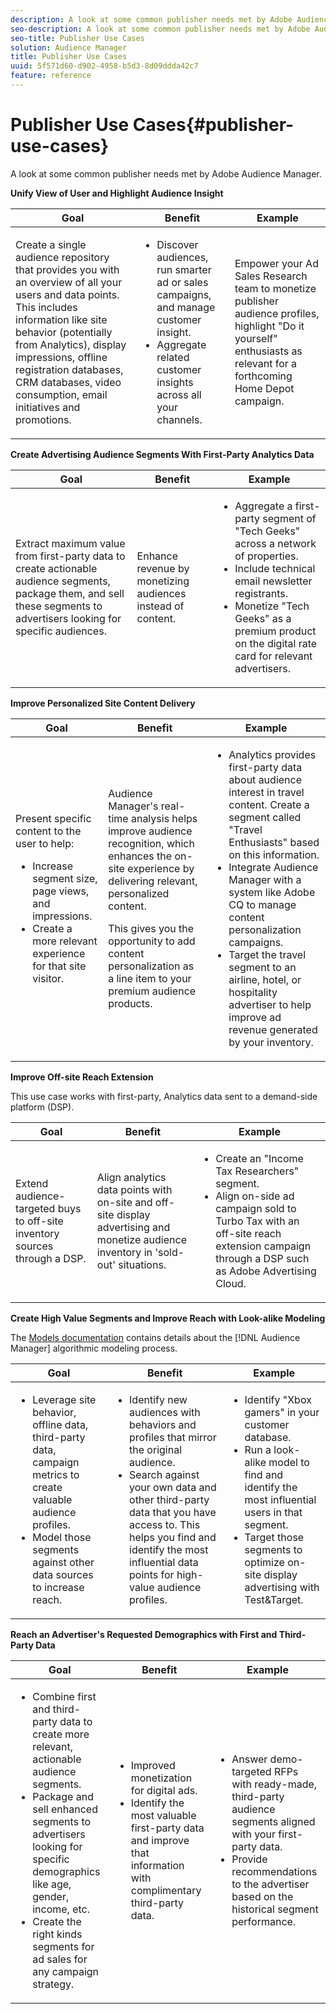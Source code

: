 ```yaml
---
description: A look at some common publisher needs met by Adobe Audience Manager.
seo-description: A look at some common publisher needs met by Adobe Audience Manager.
seo-title: Publisher Use Cases
solution: Audience Manager
title: Publisher Use Cases
uuid: 5f571d60-d902-4958-b5d3-8d09ddda42c7
feature: reference
---
```


# Publisher Use Cases{#publisher-use-cases}

A look at some common publisher needs met by Adobe Audience Manager.

<!-- 

c_pub_use_case.xml

 -->

**Unify View of User and Highlight Audience Insight**

<table id="table_7051791195CE41B49173BBF9E581BFB6"> 
 <thead> 
  <tr> 
   <th colname="col1" class="entry"> Goal </th> 
   <th colname="col2" class="entry"> Benefit </th> 
   <th colname="col3" class="entry"> Example </th> 
  </tr> 
 </thead>
 <tbody> 
  <tr> 
   <td colname="col1"> <p>Create a single audience repository that provides you with an overview of all your users and data points. This includes information like site behavior (potentially from Analytics), display impressions, offline registration databases, CRM databases, video consumption, email initiatives and promotions. </p> </td> 
   <td colname="col2"> <p> 
     <ul id="ul_FB6683152C7D4D65AF951BA55E123427"> 
      <li id="li_45C12198EDDE4107AE59947BBAA51A60">Discover audiences, run smarter ad or sales campaigns, and manage customer insight. </li> 
      <li id="li_53727E7A3D494299B4631439612AC226">Aggregate related customer insights across all your channels. </li> 
     </ul> </p> </td> 
   <td colname="col3"> <p>Empower your Ad Sales Research team to monetize publisher audience profiles, highlight "Do it yourself" enthusiasts as relevant for a forthcoming Home Depot campaign. </p> </td> 
  </tr> 
 </tbody> 
</table>

**Create Advertising Audience Segments With First-Party Analytics Data**

<table id="table_EE77D9F5BAD1473C8E058EE778AF2C3F"> 
 <thead> 
  <tr> 
   <th colname="col1" class="entry"> Goal </th> 
   <th colname="col2" class="entry"> Benefit </th> 
   <th colname="col3" class="entry"> Example </th> 
  </tr> 
 </thead>
 <tbody> 
  <tr> 
   <td colname="col1"> <p>Extract maximum value from first-party data to create actionable audience segments, package them, and sell these segments to advertisers looking for specific audiences. </p> </td> 
   <td colname="col2"> <p>Enhance revenue by monetizing audiences instead of content. </p> </td> 
   <td colname="col3"> <p> 
     <ul id="ul_07695D68C7FA4BDE92E69AB84B59F0B5"> 
      <li id="li_D271C4C62589403C9F5D3B478EA1B1F3">Aggregate a first-party segment of "Tech Geeks" across a network of properties. </li> 
      <li id="li_1EC9E0F4BC6343C88CF29D07B9D1DA11">Include technical email newsletter registrants. </li> 
      <li id="li_2C5CE406BAEC4F3B8AAED5DF414E1C8B">Monetize "Tech Geeks" as a premium product on the digital rate card for relevant advertisers. </li> 
     </ul> </p> </td> 
  </tr> 
 </tbody> 
</table>

**Improve Personalized Site Content Delivery**

<table id="table_D8E82821D9F1491A822A6ABA3A988386"> 
 <thead> 
  <tr> 
   <th colname="col1" class="entry"> Goal </th> 
   <th colname="col2" class="entry"> Benefit </th> 
   <th colname="col3" class="entry"> Example </th> 
  </tr> 
 </thead>
 <tbody> 
  <tr> 
   <td colname="col1"> <p>Present specific content to the user to help: </p> <p> 
     <ul id="ul_ACE36F7845EB4A2E9005ECCD746495CC"> 
      <li id="li_0714139FF2F5492DA32FB95456699E54">Increase segment size, page views, and impressions. </li> 
      <li id="li_2CA4DFF2836D4F71A137829074F46D17">Create a more relevant experience for that site visitor. </li> 
     </ul> </p> </td> 
   <td colname="col2"> <p><span class="keyword"> Audience Manager</span>'s real-time analysis helps improve audience recognition, which enhances the on-site experience by delivering relevant, personalized content. </p> <p>This gives you the opportunity to add content personalization as a line item to your premium audience products. </p> </td> 
   <td colname="col3"> <p> 
     <ul id="ul_EEED2DAD504C486F8C00992219C893F7"> 
      <li id="li_E536F7C79824484DA3DC895809B849F4">Analytics provides first-party data about audience interest in travel content. Create a segment called "Travel Enthusiasts" based on this information. </li> 
      <li id="li_DCB3A5F3772C4DCEB757A4AB6CABFBE3">Integrate <span class="keyword"> Audience Manager</span> with a system like Adobe CQ to manage content personalization campaigns. </li> 
      <li id="li_A9BFB7EB7504492BA83F182BE5E8CEF8">Target the travel segment to an airline, hotel, or hospitality advertiser to help improve ad revenue generated by your inventory. </li> 
     </ul> </p> </td> 
  </tr> 
 </tbody> 
</table>

**Improve Off-site Reach Extension**

This use case works with first-party, Analytics data sent to a demand-side platform (DSP).

<table id="table_F88329D45D9441F1A8EDB9D6140FD02D"> 
 <thead> 
  <tr> 
   <th colname="col1" class="entry"> Goal </th> 
   <th colname="col2" class="entry"> Benefit </th> 
   <th colname="col3" class="entry"> Example </th> 
  </tr>
 </thead>
 <tbody> 
  <tr> 
   <td colname="col1"> <p>Extend audience-targeted buys to off-site inventory sources through a DSP. </p> </td> 
   <td colname="col2"> <p>Align analytics data points with on-site and off-site display advertising and monetize audience inventory in 'sold-out' situations. </p> </td> 
   <td colname="col3"> <p> 
     <ul id="ul_EE7A86BFFE534A59A9F8C7CAF46A31E5"> 
      <li id="li_D399592D9D904865BD319DC3621B832B">Create an "Income Tax Researchers" segment. </li> 
      <li id="li_D28AC8BA5E194176BB8736B089B3C2F7">Align on-side ad campaign sold to Turbo Tax with an off-site reach extension campaign through a DSP such as Adobe Advertising Cloud. </li> 
     </ul> </p> </td> 
  </tr> 
 </tbody> 
</table>

**Create High Value Segments and Improve Reach with Look-alike Modeling**

The [Models documentation](../features/algorithmic-models/understanding-models.md) contains details about the [!DNL Audience Manager] algorithmic modeling process.  

<table id="table_A10E4656E2A74EF5BCCA42A7AAA94416"> 
 <thead> 
  <tr> 
   <th colname="col1" class="entry"> Goal </th> 
   <th colname="col2" class="entry"> Benefit </th> 
   <th colname="col3" class="entry"> Example </th> 
  </tr>
 </thead>
 <tbody> 
  <tr> 
   <td colname="col1"> <p> 
     <ul id="ul_6B69497AA7F543249FF820B1D5DC604F"> 
      <li id="li_7022E99BC3C6475988B8424528A221A8">Leverage site behavior, offline data, third-party data, campaign metrics to create valuable audience profiles. </li> 
      <li id="li_DBD50B14B3D34D9AB72C42E245406FE8">Model those segments against other data sources to increase reach. </li> 
     </ul> </p> </td> 
   <td colname="col2"> <p> 
     <ul id="ul_CC5448D2EA0646D4AF3547E81DE31FDE"> 
      <li id="li_8F11E40026404C1380F26F6D03952C8E">Identify new audiences with behaviors and profiles that mirror the original audience. </li> 
      <li id="li_5F67AD849EC145DBB1E52A92BBE2CEE3">Search against your own data and other third-party data that you have access to. This helps you find and identify the most influential data points for high-value audience profiles. </li> 
     </ul> </p> </td> 
   <td colname="col3"> <p> 
     <ul id="ul_51091241D6B94A849A383538045D797C"> 
      <li id="li_88798E58BA574FA196CFC02C9C55A293">Identify "Xbox gamers" in your customer database. </li> 
      <li id="li_1136BBC68C8242CE9F116F2C70A4C164">Run a look-alike model to find and identify the most influential users in that segment. </li> 
      <li id="li_8BAED15DF7BA41B28B51BE8DC71DFDE8">Target those segments to optimize on-site display advertising with Test&amp;Target. </li> 
     </ul> </p> </td> 
  </tr> 
 </tbody> 
</table>

**Reach an Advertiser's Requested Demographics with First and Third-Party Data**

<table id="table_63E19A09F1254D83A84F741CFB68A684"> 
 <thead> 
  <tr> 
   <th colname="col1" class="entry"> Goal </th> 
   <th colname="col2" class="entry"> Benefit </th> 
   <th colname="col3" class="entry"> Example </th> 
  </tr> 
 </thead>
 <tbody> 
  <tr> 
   <td colname="col1"> <p> 
     <ul id="ul_DB5B31FB1C7D4D36B9C32912921B39B5"> 
      <li id="li_7B750D619A8F40329B027559DDC5CFB0">Combine first and third-party data to create more relevant, actionable audience segments. </li> 
      <li id="li_E0BC69F4F1BC4A2FA8B1807815072642">Package and sell enhanced segments to advertisers looking for specific demographics like age, gender, income, etc. </li> 
      <li id="li_87FD5150D9F74FC9973FECD5DA363C34">Create the right kinds segments for ad sales for any campaign strategy. </li> 
     </ul> </p> </td> 
   <td colname="col2"> <p> 
     <ul id="ul_9AABE5394A2B4352A9A368C3F887F583"> 
      <li id="li_64324505C1494879AE01DD93DFFF4753">Improved monetization for digital ads. </li> 
      <li id="li_429471653E65467582B193F89D7C5426">Identify the most valuable first-party data and improve that information with complimentary third-party data. </li> 
     </ul> </p> </td> 
   <td colname="col3"> <p> 
     <ul id="ul_E59B88951B454AEA8E898A64C07F0F49"> 
      <li id="li_A856501CD9AB4ABFA4A440D2F451DFD2">Answer demo-targeted RFPs with ready-made, third-party audience segments aligned with your first-party data. </li> 
      <li id="li_32C82F83D0D440C0B86C527FD4BAF118">Provide recommendations to the advertiser based on the historical segment performance. </li> 
     </ul> </p> </td> 
  </tr> 
 </tbody> 
</table>

